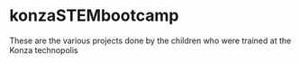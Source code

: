 # konzaSTEMbootcamp
These are the various projects done by the children who were trained at the Konza technopolis
